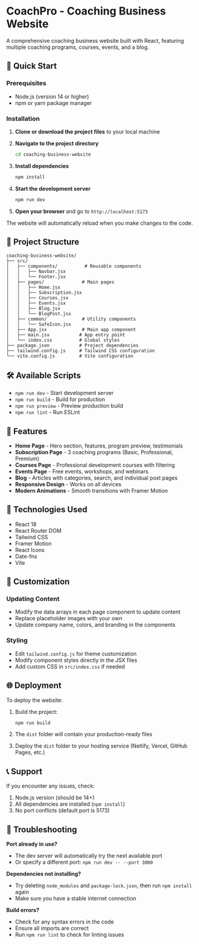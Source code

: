 # CoachPro - Coaching Business Website

A comprehensive coaching business website built with React, featuring multiple coaching programs, courses, events, and a blog.

## 🚀 Quick Start

### Prerequisites
- Node.js (version 14 or higher)
- npm or yarn package manager

### Installation

1. **Clone or download the project files** to your local machine

2. **Navigate to the project directory**
   ```bash
   cd coaching-business-website
   ```

3. **Install dependencies**
   ```bash
   npm install
   ```

4. **Start the development server**
   ```bash
   npm run dev
   ```

5. **Open your browser** and go to `http://localhost:5173`

The website will automatically reload when you make changes to the code.

## 📁 Project Structure

```
coaching-business-website/
├── src/
│   ├── components/          # Reusable components
│   │   ├── Navbar.jsx
│   │   └── Footer.jsx
│   ├── pages/              # Main pages
│   │   ├── Home.jsx
│   │   ├── Subscription.jsx
│   │   ├── Courses.jsx
│   │   ├── Events.jsx
│   │   ├── Blog.jsx
│   │   └── BlogPost.jsx
│   ├── common/             # Utility components
│   │   └── SafeIcon.jsx
│   ├── App.jsx             # Main app component
│   ├── main.jsx           # App entry point
│   └── index.css          # Global styles
├── package.json           # Project dependencies
├── tailwind.config.js     # Tailwind CSS configuration
└── vite.config.js         # Vite configuration
```

## 🛠 Available Scripts

- `npm run dev` - Start development server
- `npm run build` - Build for production
- `npm run preview` - Preview production build
- `npm run lint` - Run ESLint

## 🎨 Features

- **Home Page** - Hero section, features, program preview, testimonials
- **Subscription Page** - 3 coaching programs (Basic, Professional, Premium)
- **Courses Page** - Professional development courses with filtering
- **Events Page** - Free events, workshops, and webinars
- **Blog** - Articles with categories, search, and individual post pages
- **Responsive Design** - Works on all devices
- **Modern Animations** - Smooth transitions with Framer Motion

## 🧰 Technologies Used

- React 18
- React Router DOM
- Tailwind CSS
- Framer Motion
- React Icons
- Date-fns
- Vite

## 📝 Customization

### Updating Content
- Modify the data arrays in each page component to update content
- Replace placeholder images with your own
- Update company name, colors, and branding in the components

### Styling
- Edit `tailwind.config.js` for theme customization
- Modify component styles directly in the JSX files
- Add custom CSS in `src/index.css` if needed

## 🌐 Deployment

To deploy the website:

1. Build the project:
   ```bash
   npm run build
   ```

2. The `dist` folder will contain your production-ready files

3. Deploy the `dist` folder to your hosting service (Netlify, Vercel, GitHub Pages, etc.)

## 📞 Support

If you encounter any issues, check:
1. Node.js version (should be 14+)
2. All dependencies are installed (`npm install`)
3. No port conflicts (default port is 5173)

## 🔧 Troubleshooting

**Port already in use?**
- The dev server will automatically try the next available port
- Or specify a different port: `npm run dev -- --port 3000`

**Dependencies not installing?**
- Try deleting `node_modules` and `package-lock.json`, then run `npm install` again
- Make sure you have a stable internet connection

**Build errors?**
- Check for any syntax errors in the code
- Ensure all imports are correct
- Run `npm run lint` to check for linting issues
